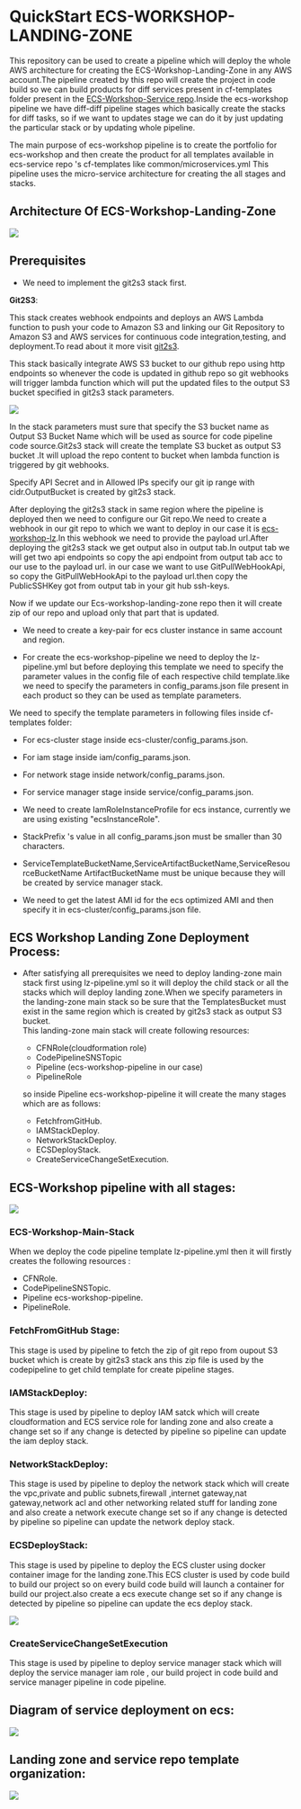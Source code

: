 # QuickStart ECS-WORKSHOP-LANDING-ZONE

This repository can be used to create a pipeline which will deploy the whole AWS architecture for 
creating the ECS-Workshop-Landing-Zone in any AWS account.The pipeline created by this repo will 
create the project in code build so we can build products for diff services present in cf-templates folder 
present in the [ECS-Workshop-Service repo](https://github.com/Flux7Labs/ecs-workshop-service).Inside the 
ecs-workshop pipeline we have diff-diff pipeline stages which basically create the stacks for 
diff tasks, so if we want to updates stage we can do it by just updating the particular stack 
or by updating whole pipeline.

The main purpose of ecs-workshop pipeline is to create the portfolio for ecs-workshop and then create
the product for all templates available in ecs-service repo 's cf-templates like common/microservices.yml
This pipeline uses the micro-service architecture for creating the all stages and stacks.
 
## Architecture Of  ECS-Workshop-Landing-Zone

![](images/ecs-workshop-lz-arch.png)

## Prerequisites 

* We need to implement the git2s3 stack first.

**Git2S3**:
    
This stack creates webhook endpoints and deploys an AWS Lambda function to push
your code to Amazon S3 and linking our Git Repository to Amazon S3 and AWS services for continuous code 
integration,testing, and deployment.To read about it more visit [git2s3](https://github.com/aws-quickstart/quickstart-git2s3).
     
This stack basically integrate AWS S3 bucket to our github repo using http endpoints so whenever
the code is updated in github repo so git webhooks will trigger lambda function which will put the updated files to 
the output S3 bucket specified in git2s3 stack parameters. 
 
![](images/git2s3-arch.png) 

In the stack parameters must sure that specify the S3 bucket name as Output S3 Bucket Name which will be used as source for code 
pipeline code source.Git2s3 stack will create the template S3 bucket as output S3 bucket .It will upload the repo content to bucket when lambda function is
triggered by git webhooks. 

Specify API Secret and in Allowed IPs specify our git ip range with cidr.OutputBucket is created by git2s3 stack.
 
After deploying the git2s3 stack in same region where the pipeline is deployed then we need to configure
our Git repo.We need to create a webhook in our git repo to which we want to deploy in our case it is 
[ecs-workshop-lz](https://github.com/Flux7Labs/ecs-workshop-lz).In this webhook we need to provide the payload
url.After deploying the git2s3 stack we get output also in output tab.In output tab we will get two api endpoints
so copy the api endpoint from output tab acc to our use to the payload url. in our case we want to use
GitPullWebHookApi, so copy the GitPullWebHookApi to the payload url.then copy the PublicSSHKey got from output tab in 
your git hub ssh-keys.
 
Now if we update our Ecs-workshop-landing-zone repo then it will create zip of our repo and upload only that part
that is updated.  

* We need to create a key-pair for ecs cluster instance in same account and region.
 
* For create the ecs-workshop-pipeline we need to deploy the lz-pipeline.yml but before deploying this template
  we need to specify the parameter values in the config file of each respective child template.like we need to 
  specify the parameters in config_params.json file present in each product so they can be used as template 
  parameters.

We need to specify the template parameters in following files inside cf-templates folder:

* For ecs-cluster stage inside ecs-cluster/config_params.json.
* For iam stage inside iam/config_params.json.
* For network stage inside network/config_params.json.
* For service manager stage inside service/config_params.json.

* We need to create IamRoleInstanceProfile for ecs instance, currently we are using existing "ecsInstanceRole".
* StackPrefix 's value in all config_params.json must be smaller than 30 characters.
* ServiceTemplateBucketName,ServiceArtifactBucketName,ServiceResourceBucketName
  ArtifactBucketName  must be unique because they will be created by service manager stack.
* We need to get the latest AMI id for the ecs optimized AMI and then specify it in ecs-cluster/config_params.json file.   
  

## ECS Workshop Landing Zone Deployment Process:

* After satisfying all prerequisites we need to deploy landing-zone main stack first using  lz-pipeline.yml 
  so it will deploy the child stack or all the stacks which will deploy landing zone.When we specify parameters in 
  the landing-zone main stack so be sure that the TemplatesBucket must exist in the same region which is created
  by git2s3 stack as output S3 bucket.  
  This landing-zone main stack will create following resources:
  * CFNRole(cloudformation role)
  * CodePipelineSNSTopic
  * Pipeline (ecs-workshop-pipeline in our case)
  * PipelineRole
  
  so inside Pipeline ecs-workshop-pipeline it will create the many stages which are as follows:
  * FetchfromGitHub.
  * IAMStackDeploy.
  * NetworkStackDeploy.
  * ECSDeployStack.
  * CreateServiceChangeSetExecution.

## ECS-Workshop pipeline with all stages:

![](images/aws-amazon-codepipeline.png)

### ECS-Workshop-Main-Stack

When we deploy the code pipeline template lz-pipeline.yml then it will firstly creates the following
resources :

* CFNRole.
* CodePipelineSNSTopic.
* Pipeline ecs-workshop-pipeline.
* PipelineRole.

### FetchFromGitHub Stage:
    
This stage is used by pipeline to fetch the zip of git repo from oupout S3 bucket which is create by git2s3 stack
ans this zip file is used by the codepipeline to get child template for create pipeline stages.
    
### IAMStackDeploy:
    
This stage is used by pipeline to deploy IAM satck which will create cloudformation and  ECS service role for landing zone
and also create a change set so if any change is detected by pipeline so pipeline can update the iam deploy stack.

### NetworkStackDeploy:
    
This stage is used by pipeline to deploy the network stack which will create the vpc,private and public subnets,firewall
,internet gateway,nat gateway,network acl and other networking related stuff for landing zone and also create
a network execute change set so if any change is detected by pipeline so pipeline can update the network deploy stack.

### ECSDeployStack:

This stage is used by pipeline to deploy the ECS cluster using docker container image for the landing
zone.This ECS cluster is used by code build to build our project so on every build code build will 
launch a container for build our project.also create a ecs execute change set so if any change is detected 
by pipeline so pipeline can update the ecs deploy stack.


![](images/ecs-cluster.png)


### CreateServiceChangeSetExecution

This stage is used by pipeline to deploy service manager stack which will deploy the service manager iam role
, our build project in code build and service manager pipeline in code pipeline.
## Diagram of service deployment on ecs:

![](images/service-deploy-on-ecs.png)


## Landing zone and service repo template organization:

![](images/lz-and-service-repo--template-organization.png)
 



 




































